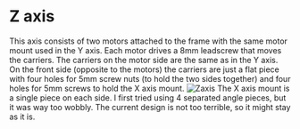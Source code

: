 # Z axis

This axis consists of two motors attached to the frame with the same motor mount used in the Y axis. 
Each motor drives a 8mm leadscrew that moves the carriers. The carriers on the motor side are the same as in the Y axis. 
On the front side (opposite to the motors) the carriers are just a flat piece with four holes for 5mm screw nuts (to hold the two sides together) and four holes for 5mm screws to hold the X axis mount. 
![Zaxis](https://github.com/Leo-GG/Sbrodolina/blob/master/pics/Z_axis.jpg "Z axis motor")
The X axis mount is a single piece on each side. I first tried using 4 separated angle pieces, but it was way too wobbly. The current design is not too terrible, so it might stay as it is.
